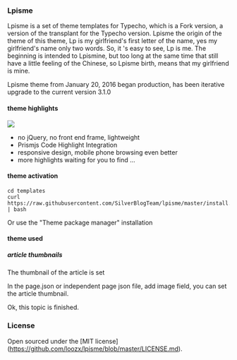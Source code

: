 ### Lpisme

Lpisme is a set of theme templates for Typecho, which is a Fork version, a version of the transplant for the Typecho version. Lpisme the origin of the theme of this theme, Lp is my girlfriend's first letter of the name, yes my girlfriend's name only two words. So, it 's easy to see, Lp is me. The beginning is intended to Lpismine, but too long at the same time that still have a little feeling of the Chinese, so Lpisme birth, means that my girlfriend is mine.

Lpisme theme from January 20, 2016 began production, has been iterative upgrade to the current version 3.1.0

#### theme highlights

![](http://ww4.sinaimg.cn/large/7c98397dgw1f1fj3721ajj20ps0huwhw.jpg)

 - no jQuery, no front end frame, lightweight
 - Prismjs Code Highlight Integration
 - responsive design, mobile phone browsing even better
 - more highlights waiting for you to find ...

#### theme activation

```shell
cd templates
curl https://raw.githubusercontent.com/SilverBlogTeam/lpisme/master/install.sh | bash
```
Or use the "Theme package manager" installation

#### theme used

##### article thumbnails

The thumbnail of the article is set

In the page.json or independent page json file, add image field, you can set the article thumbnail.


Ok, this topic is finished.

### License

Open sourced under the [MIT license] (https://github.com/loozx/lpisme/blob/master/LICENSE.md).
